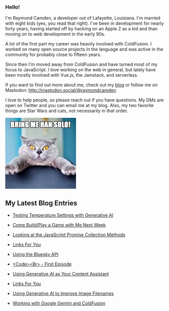 ### Hello!

I'm Raymond Camden, a developer out of Lafayette, Louisiana. I'm married with eight kids (yes, you read that right). I've been in development for nearly forty years, having started off by hacking on an Apple 2 as a kid and than moving on to web development in the early 90s.

A lot of the first part my career was heavily involved with ColdFusion. I worked on many open source projects in the language and was active in the community for probably close to fifteen years. 

Since then I'm moved away from ColdFusion and have turned most of my focus to JavaScript. I love working on the web in general, but lately have been mostly involved with Vue.js, the Jamstack, and serverless. 

If you want to find out more about me, check out my [blog](https://www.raymondcamden.com) or follow me on Mastodon: <http://mastodon.social/@raymondcamden>

I love to help people, so please reach out if you have questions. My DMs are open on Twitter and you can email me at my blog. Also, my two favorite things are Star Wars and cats, not necessarily in that order.

![Star Wars cat](https://raw.githubusercontent.com/cfjedimaster/cfjedimaster/master/cat.jpg)

<!-- RSS -->
## My Latest Blog Entries

* [Testing Temperature Settings with Generative AI](https://www.raymondcamden.com/2024/02/14/testing-temperature-settings-with-generative-ai)

* [Come Build/Play a Game with Me Next Week](https://www.raymondcamden.com/2024/02/13/come-buildplay-a-game-with-me-next-week)

* [Looking at the JavaScript Promise Collection Methods](https://www.raymondcamden.com/2024/02/12/looking-at-the-javascript-promise-collection-methods)

* [Links For You](https://www.raymondcamden.com/2024/02/11/links-for-you)

* [Using the Bluesky API](https://www.raymondcamden.com/2024/02/09/using-the-bluesky-api)

* [&lt;Code&gt;&lt;Br&gt; - First Episode](https://www.raymondcamden.com/2024/02/06/codebr-first-episode)

* [Using Generative AI as Your Content Assistant](https://www.raymondcamden.com/2024/02/02/using-generative-ai-as-your-content-assistant)

* [Links For You](https://www.raymondcamden.com/2024/01/28/links-for-you)

* [Using Generative AI to Improve Image Filenames](https://www.raymondcamden.com/2024/01/26/using-generative-ai-to-improve-image-filenames)

* [Working with Google Gemini and ColdFusion](https://www.raymondcamden.com/2024/01/23/working-with-google-gemini-and-coldfusion)

<!-- ENDRSS -->

